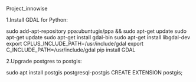Project_innowise

1.Install GDAL for Python:

sudo add-apt-repository ppa:ubuntugis/ppa && sudo apt-get update
sudo apt-get update
sudo apt-get install gdal-bin
sudo apt-get install libgdal-dev
export CPLUS_INCLUDE_PATH=/usr/include/gdal
export C_INCLUDE_PATH=/usr/include/gdal
pip install GDAL

2.Upgrade postgres to postgis:

sudo apt install postgis postgresql-postgis
CREATE EXTENSION postgis;